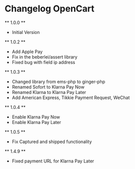 # Changelog OpenCart

** 1.0.0 **

* Initial Version

** 1.0.2 **

* Add Apple Pay
* Fix in the beberlei/assert library
* Fixed bug with field ip address

** 1.0.3 **

* Changed library from ems-php to ginger-php
* Renamed Sofort to Klarna Pay Now
* Renamed Klarna to Klarna Pay Later
* Add American Express, Tikkie Payment Request, WeChat 

** 1.0.4 **

* Enable Klarna Pay Now 
* Enable Klarna Pay Later

** 1.0.5 **

* Fix Captured and shipped functionality

** 1.4.9 **

* Fixed payment URL for Klarna Pay Later